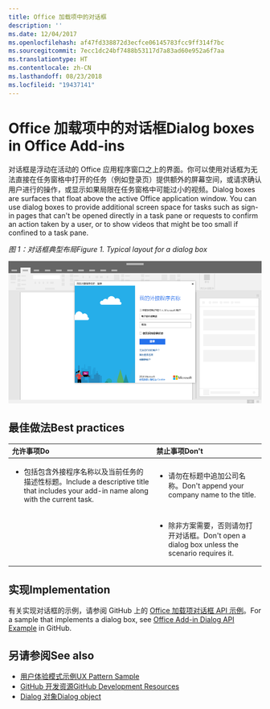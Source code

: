 ```yaml
---
title: Office 加载项中的对话框
description: ''
ms.date: 12/04/2017
ms.openlocfilehash: af47fd338872d3ecfce06145783fcc9ff314f7bc
ms.sourcegitcommit: 7ecc1dc24bf7488b53117d7a83ad60e952a6f7aa
ms.translationtype: HT
ms.contentlocale: zh-CN
ms.lasthandoff: 08/23/2018
ms.locfileid: "19437141"
---
```

# <a name="dialog-boxes-in-office-add-ins"></a><span data-ttu-id="88722-102">Office 加载项中的对话框</span><span class="sxs-lookup"><span data-stu-id="88722-102">Dialog boxes in Office Add-ins</span></span>
 
<span data-ttu-id="88722-p101">对话框是浮动在活动的 Office 应用程序窗口之上的界面。你可以使用对话框为无法直接在任务窗格中打开的任务（例如登录页）提供额外的屏幕空间，或请求确认用户进行的操作，或显示如果局限在任务窗格中可能过小的视频。</span><span class="sxs-lookup"><span data-stu-id="88722-p101">Dialog boxes are surfaces that float above the active Office application window. You can use dialog boxes to provide additional screen space for tasks such as sign-in pages that can't be opened directly in a task pane or requests to confirm an action taken by a user, or to show videos that might be too small if confined to a task pane.</span></span>

<span data-ttu-id="88722-105">*图 1：对话框典型布局*</span><span class="sxs-lookup"><span data-stu-id="88722-105">*Figure 1. Typical layout for a dialog box*</span></span>

![显示对话框典型布局的示例图像](../images/overview-with-app-dialog.png)

## <a name="best-practices"></a><span data-ttu-id="88722-107">最佳做法</span><span class="sxs-lookup"><span data-stu-id="88722-107">Best practices</span></span>

|<span data-ttu-id="88722-108">**允许事项**</span><span class="sxs-lookup"><span data-stu-id="88722-108">**Do**</span></span>|<span data-ttu-id="88722-109">**禁止事项**</span><span class="sxs-lookup"><span data-stu-id="88722-109">**Don't**</span></span>|
|:-----|:--------|
|<ul><li><span data-ttu-id="88722-110">包括包含外接程序名称以及当前任务的描述性标题。</span><span class="sxs-lookup"><span data-stu-id="88722-110">Include a descriptive title that includes your add-in name along with the current task.</span></span></li></ul>|<ul><li><span data-ttu-id="88722-111">请勿在标题中追加公司名称。</span><span class="sxs-lookup"><span data-stu-id="88722-111">Don't append your company name to the title.</span></span></li></ul>|
||<ul><li><span data-ttu-id="88722-112">除非方案需要，否则请勿打开对话框。</span><span class="sxs-lookup"><span data-stu-id="88722-112">Don't open a dialog box unless the scenario requires it.</span></span></li></ul>|

## <a name="implementation"></a><span data-ttu-id="88722-113">实现</span><span class="sxs-lookup"><span data-stu-id="88722-113">Implementation</span></span>

<span data-ttu-id="88722-114">有关实现对话框的示例，请参阅 GitHub 上的 [Office 加载项对话框 API 示例](https://github.com/OfficeDev/Office-Add-in-Dialog-API-Simple-Example)。</span><span class="sxs-lookup"><span data-stu-id="88722-114">For a sample that implements a dialog box, see [Office Add-in Dialog API Example](https://github.com/OfficeDev/Office-Add-in-Dialog-API-Simple-Example) in GitHub.</span></span>

## <a name="see-also"></a><span data-ttu-id="88722-115">另请参阅</span><span class="sxs-lookup"><span data-stu-id="88722-115">See also</span></span>

- [<span data-ttu-id="88722-116">用户体验模式示例</span><span class="sxs-lookup"><span data-stu-id="88722-116">UX Pattern Sample</span></span>](https://office.visualstudio.com/DefaultCollection/OC/_git/GettingStarted-FabricReact)
- [<span data-ttu-id="88722-117">GitHub 开发资源</span><span class="sxs-lookup"><span data-stu-id="88722-117">GitHub Development Resources</span></span>](https://github.com/OfficeDev/Office-Add-in-UX-Design-Patterns-Code)
- [<span data-ttu-id="88722-118">Dialog 对象</span><span class="sxs-lookup"><span data-stu-id="88722-118">Dialog object</span></span>](https://dev.office.com/reference/add-ins/shared/officeui.dialog)



